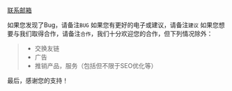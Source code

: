 
<!-- 背Ta单词 简介 -->
[联系邮箱](./email.md ':include')

如果您发现了Bug，请备注`BUG`
如果您有更好的电子或建议，请备注`建议`
如果您想要与我们取得合作，请备注`合作`，我们十分欢迎您的合作，但下列情况除外：

> - 交换友链
> - 广告
> - 推销产品，服务（包括但不限于SEO优化等）

最后，感谢您的支持！

<!-- include/contact.md -->
